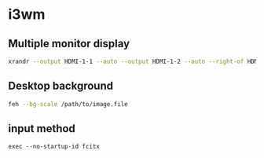 # i3wm

## Multiple monitor display

```bash
xrandr --output HDMI-1-1 --auto --output HDMI-1-2 --auto --right-of HDMI-1-1
```

## Desktop background

```bash
feh --bg-scale /path/to/image.file
```

## input method

```basj
exec --no-startup-id fcitx
```
